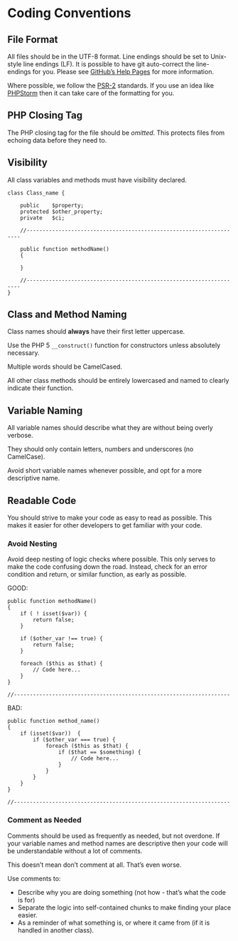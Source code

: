 # Coding Conventions

## File Format
All files should be in the UTF-8 format. Line endings should be set to Unix-style line endings (LF). It is possible to have git auto-correct the line-endings for you. Please see [GitHub’s Help Pages](http://help.github.com/dealing-with-lineendings/) for more information.

Where possible, we follow the [PSR-2](https://github.com/php-fig/fig-standards/blob/master/accepted/PSR-2-coding-style-guide.md) standards. If you use an idea like [PHPStorm](http://www.jetbrains.com/phpstorm/) then it can take care of the formatting for you.

## PHP Closing Tag
The PHP closing tag for the file should be _omitted_. This protects files from echoing data before they need to.

## Visibility
All class variables and methods must have visibility declared.

	class Class_name {

		public    $property;
		protected $other_property;
		private   $ci;

		//--------------------------------------------------------------------

		public function methodName()
		{

		}

		//--------------------------------------------------------------------
	}

## Class and Method Naming
Class names should **always** have their first letter uppercase.

Use the PHP 5 `__construct()` function for constructors unless absolutely necessary.

Multiple words should be CamelCased.

All other class methods should be entirely lowercased and named to clearly indicate their function.

## Variable Naming
All variable names should describe what they are without being overly verbose.

They should only contain letters, numbers and underscores (no CamelCase).

Avoid short variable names whenever possible, and opt for a more descriptive name.

## Readable Code
You should strive to make your code as easy to read as possible. This makes it easier for other developers to get familiar with your code.

### Avoid Nesting
Avoid deep nesting of logic checks where possible. This only serves to make the code confusing down the road. Instead, check for an error condition and return, or similar function, as early as possible.

GOOD:

	public function methodName()
	{
		if ( ! isset($var)) {
			return false;
		}

		if ($other_var !== true) {
			return false;
		}

		foreach ($this as $that) {
			// Code here...
		}
	}

	//--------------------------------------------------------------------


BAD:

	public function method_name()
	{
		if (isset($var))  {
			if ($other_var === true) {
				foreach ($this as $that) {
					if ($that == $something) {
						// Code here...
					}
				}
			}
		}
	}

	//--------------------------------------------------------------------

### Comment as Needed
Comments should be used as frequently as needed, but not overdone. If your variable names and method names are descriptive then your code will be understandable without a lot of comments.

This doesn’t mean don’t comment at all. That’s even worse.

Use comments to:

- Describe why you are doing something (not how - that’s what the code is for)
- Separate the logic into self-contained chunks to make finding your place easier.
- As a reminder of what something is, or where it came from (if it is handled in another class).
